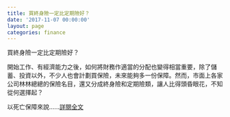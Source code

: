 ```yaml
---
title: 買終身險一定比定期險好？
date: '2017-11-07 00:00:00'
layout: page
categories: finance
---
```


買終身險一定比定期險好？
 

開始工作、有經濟能力之後，如何將財務作適當的分配也變得相當重要，除了儲蓄、投資以外，不少人也會計劃買保險，未來能夠多一份保障。然而，市面上各家公司林林總總的保險名目，還又分成終身險和定期險類，讓人比得頭昏眼花，不知從何選擇起？

以死亡保障來說......[詳閱全文](http://eladies.sina.com.tw/getnews.php?newsid=199849)